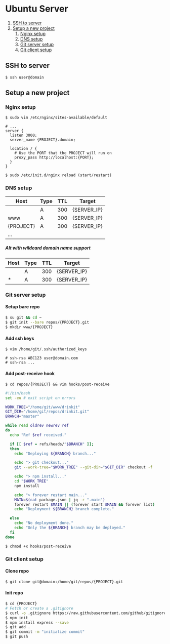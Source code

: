 Ubuntu Server
============

1. [SSH to server](#ssh-to-server)
2. [Setup a new project](#setup-a-new-project)
    1. [Nginx setup](#nginx-setup)
    2. [DNS setup](#dns-setup)
    3. [Git server setup](#git-server-setup)
    4. [Git client setup](#git-client-setup)

SSH to server
---------------
`$ ssh user@domain`

Setup a new project
---------------

### Nginx setup
`$ sudo vim /etc/nginx/sites-available/default`

```nginx
# ...
server {
  listen 3000;
  server_name {PROJECT}.domain;
  
  location / {
    # Use the PORT that the PROJECT will run on
    proxy_pass http://localhost:{PORT};
  }
}
```

`$ sudo /etc/init.d/nginx reload (start/restart)`

### DNS setup
| Host      | Type | TTL | Target      |
| --------- | ---- | --- | ----------- |
|           | A    | 300 | {SERVER_IP} |
| www       | A    | 300 | {SERVER_IP} |
| {PROJECT} | A    | 300 | {SERVER_IP} |
| ...

##### Alt with wildcard domain name support
| Host      | Type | TTL | Target      |
| --------- | ---- | --- | ----------- |
|           | A    | 300 | {SERVER_IP} |
| *         | A    | 300 | {SERVER_IP} |

### Git server setup
#### Setup bare repo
```sh
$ su git && cd ~
$ git init --bare repos/{PROJECT}.git
$ mkdir www/{PROJECT}
```

#### Add ssh keys
`$ vim /home/git/.ssh/authorized_keys`

```
# ssh-rsa ABC123 user@domain.com
# ssh-rsa ...
```

#### Add post-receive hook
`$ cd repos/{PROJECT} && vim hooks/post-receive`

```bash
#!/bin/bash 
set -eu # exit script on errors

WORK_TREE="/home/git/www/drinkit"
GIT_DIR="/home/git/repos/drinkit.git"
BRANCH="master"

while read oldrev newrev ref
do
  echo "Ref $ref received."

  if [[ $ref = refs/heads/"$BRANCH" ]];
  then
    echo "Deploying ${BRANCH} branch..."

    echo "> git checkout..."
    git --work-tree="$WORK_TREE" --git-dir="$GIT_DIR" checkout -f

    echo "> npm install..."
    cd "$WORK_TREE"
    npm install

    echo "> forever restart main..."
    MAIN=$(cat package.json | jq -r ".main")
    forever restart $MAIN || (forever start $MAIN && forever list)
    echo "Deployment ${BRANCH} branch complete."

  else
    echo "No deployment done."
    echo "Only the ${BRANCH} branch may be deployed."
  fi
done
```

`$ chmod +x hooks/post-receive`

### Git client setup
#### Clone repo
`$ git clone git@domain:/home/git/repos/{PROJECT}.git`

#### Init repo
```sh
$ cd {PROJECT}
# Fetch or create a .gitignore
$ curl -o .gitignore https://raw.githubusercontent.com/github/gitignore/master/Node.gitignore
$ npm init
$ npm install express --save
$ git add .
$ git commit -m "initialize commit"
$ git push
```
